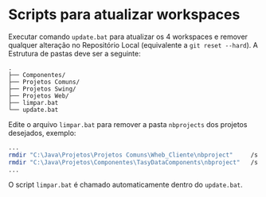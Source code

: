 # Scripts para atualizar workspaces

Executar comando ```update.bat``` para atualizar os 4 workspaces e remover qualquer alteração no Repositório Local (equivalente a ```git reset --hard```). A Estrutura de pastas deve ser a seguinte:

    .
    ├── Componentes/
    ├── Projetos Comuns/
    ├── Projetos Swing/
    ├── Projetos Web/
    ├── limpar.bat
    └── update.bat


Edite o arquivo ```limpar.bat``` para remover a pasta ```nbprojects``` dos projetos desejados, exemplo:
```sh
...
rmdir "C:\Java\Projetos\Projetos Comuns\Wheb_Cliente\nbproject" 	/s /q
rmdir "C:\Java\Projetos\Componentes\TasyDataComponents\nbproject"	/s /q
...
```

O script ```limpar.bat``` é chamado automaticamente dentro do  ```update.bat```.
